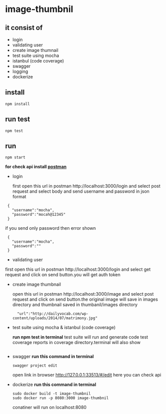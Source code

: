 # image-thumbnil
## it consist of
- login 
- validating user
- create image thumnail
- test suite using mocha
- istanbul (code coverage)
- swagger
- logging
- dockerize

## install
```
npm install
```
## run test
```
npm test
```
## run
```
npm start
```
**for check api install <a href="https://www.getpostman.com/">postman</a>**

- login 

  first open this url in postman 
  http://localhost:3000/login
  and select post request and select body and send username and password in json format 

 ```
  {
    "username":"mocha",
    "password":"mocah@12345"
  }
 ```
 if you send only password then error shown
 ```
  {
    "username":"mocha",
    "password":""
  }
 ```
 - validating user
 
  first open this url in postman 
  http://localhost:3000/login
  and select get request and click on send button.you will get auth token 

- create image thumbnail

  open this url in postman 
  http://localhost:3000/image
  and select post request and click on send button.the original image will save in images directory and thumbnail saved in     thumbanil/images directory
  ```
    "url":"http://dailyvocab.com/wp-content/uploads/2014/07/matrimony.jpg"
  ```
- test suite using mocha & istanbul (code coverage)
   
   **run npm test in terminal**
   test suite will run and  generate code test coverage reports in coverage directory.terminal will also show
  ```
  
  ```

- swagger
  **run this command in terminal**
  ```
  swagger project edit
  ```
  open link in browser http://127.0.0.1:33513/#/edit here you can check api

  
- dockerize
  **run this command in terminal**
  ```
  sudo docker build -t image-thumbnil
  sudo docker run -p 8080:3000 image-thumbnil
  ```
  conatiner will run on localhost:8080


